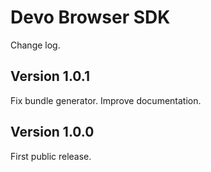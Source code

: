 # Devo Browser SDK

Change log.

## Version 1.0.1

Fix bundle generator.
Improve documentation.

## Version 1.0.0

First public release.

